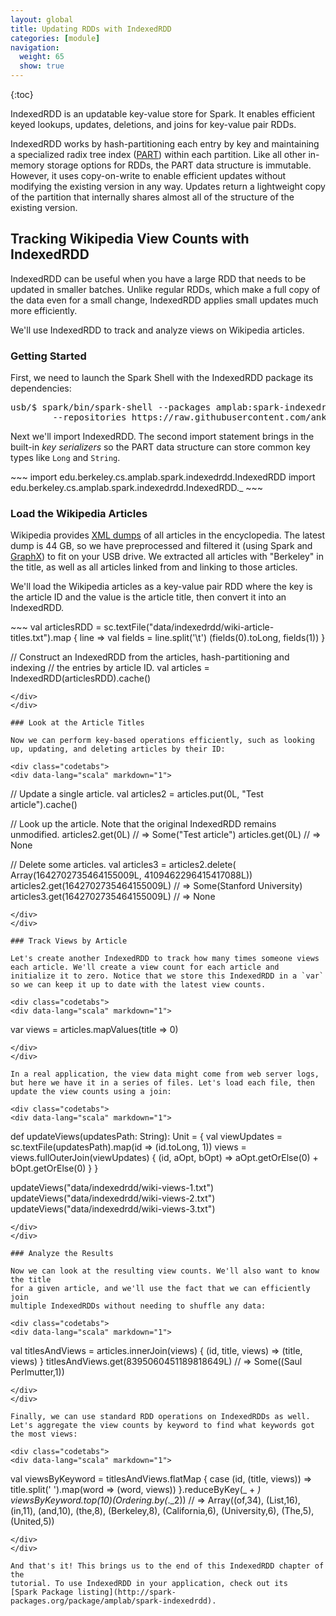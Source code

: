 ```yaml
---
layout: global
title: Updating RDDs with IndexedRDD
categories: [module]
navigation:
  weight: 65
  show: true
---
```


{:toc}

IndexedRDD is an updatable key-value store for Spark. It enables efficient keyed
lookups, updates, deletions, and joins for key-value pair RDDs.

IndexedRDD works by hash-partitioning each entry by key and maintaining a
specialized radix tree index ([PART](https://github.com/ankurdave/part)) within
each partition. Like all other in-memory storage options for RDDs, the PART data
structure is immutable. However, it uses copy-on-write to enable efficient
updates without modifying the existing version in any way. Updates return a
lightweight copy of the partition that internally shares almost all of the
structure of the existing version.

## Tracking Wikipedia View Counts with IndexedRDD

IndexedRDD can be useful when you have a large RDD that needs to be updated in
smaller batches. Unlike regular RDDs, which make a full copy of the data even
for a small change, IndexedRDD applies small updates much more efficiently.

We'll use IndexedRDD to track and analyze views on Wikipedia articles.

### Getting Started

First, we need to launch the Spark Shell with the IndexedRDD package its
dependencies:

<pre class="prettyprint lang-bsh">
usb/$ spark/bin/spark-shell --packages amplab:spark-indexedrdd:0.3 \
        --repositories https://raw.githubusercontent.com/ankurdave/maven-repo/master
</pre>

Next we'll import IndexedRDD. The second import statement brings in the built-in
*key serializers* so the PART data structure can store common key types like
`Long` and `String`.

<div class="codetabs">
<div data-lang="scala" markdown="1">
~~~
import edu.berkeley.cs.amplab.spark.indexedrdd.IndexedRDD
import edu.berkeley.cs.amplab.spark.indexedrdd.IndexedRDD._
~~~
</div>
</div>

### Load the Wikipedia Articles

Wikipedia provides [XML dumps](http://en.wikipedia.org/wiki/Wikipedia:Database_download#English-language_Wikipedia) of all articles in the encyclopedia. The latest dump is 44 GB, so we have preprocessed and filtered it (using Spark and [GraphX](graph-analytics-with-graphx.html)) to fit on your USB drive. We extracted all articles with "Berkeley" in the title, as well as all articles linked from and linking to those articles.

We'll load the Wikipedia articles as a key-value pair RDD where the key is the article ID and the value is the article title, then convert it into an IndexedRDD.

<div class="codetabs">
<div data-lang="scala" markdown="1">
~~~
val articlesRDD = sc.textFile("data/indexedrdd/wiki-article-titles.txt").map {
  line =>
    val fields = line.split('\t')
    (fields(0).toLong, fields(1))
}

// Construct an IndexedRDD from the articles, hash-partitioning and indexing
// the entries by article ID.
val articles = IndexedRDD(articlesRDD).cache()
~~~
</div>
</div>

### Look at the Article Titles

Now we can perform key-based operations efficiently, such as looking up, updating, and deleting articles by their ID:

<div class="codetabs">
<div data-lang="scala" markdown="1">
~~~
// Update a single article.
val articles2 = articles.put(0L, "Test article").cache()

// Look up the article. Note that the original IndexedRDD remains unmodified.
articles2.get(0L) // => Some("Test article")
articles.get(0L) // => None

// Delete some articles.
val articles3 = articles2.delete(
  Array(1642702735464155009L, 4109462296415417088L))
articles2.get(1642702735464155009L) // => Some(Stanford University)
articles3.get(1642702735464155009L) // => None
~~~
</div>
</div>

### Track Views by Article

Let's create another IndexedRDD to track how many times someone views each article. We'll create a view count for each article and initialize it to zero. Notice that we store this IndexedRDD in a `var` so we can keep it up to date with the latest view counts.

<div class="codetabs">
<div data-lang="scala" markdown="1">
~~~
var views = articles.mapValues(title => 0)
~~~
</div>
</div>

In a real application, the view data might come from web server logs, but here we have it in a series of files. Let's load each file, then update the view counts using a join:

<div class="codetabs">
<div data-lang="scala" markdown="1">
~~~
def updateViews(updatesPath: String): Unit = {
  val viewUpdates = sc.textFile(updatesPath).map(id => (id.toLong, 1))
  views = views.fullOuterJoin(viewUpdates) {
    (id, aOpt, bOpt) => aOpt.getOrElse(0) + bOpt.getOrElse(0)
  }
}

updateViews("data/indexedrdd/wiki-views-1.txt")
updateViews("data/indexedrdd/wiki-views-2.txt")
updateViews("data/indexedrdd/wiki-views-3.txt")
~~~
</div>
</div>

### Analyze the Results

Now we can look at the resulting view counts. We'll also want to know the title
for a given article, and we'll use the fact that we can efficiently join
multiple IndexedRDDs without needing to shuffle any data:

<div class="codetabs">
<div data-lang="scala" markdown="1">
~~~
val titlesAndViews = articles.innerJoin(views) {
  (id, title, views) => (title, views)
}
titlesAndViews.get(8395060451189818649L) // => Some((Saul Perlmutter,1))
~~~
</div>
</div>

Finally, we can use standard RDD operations on IndexedRDDs as well. Let's aggregate the view counts by keyword to find what keywords got the most views:

<div class="codetabs">
<div data-lang="scala" markdown="1">
~~~
val viewsByKeyword = titlesAndViews.flatMap {
  case (id, (title, views)) => title.split(' ').map(word => (word, views))
}.reduceByKey(_ + _)
viewsByKeyword.top(10)(Ordering.by(_._2))
// => Array((of,34), (List,16), (in,11), (and,10), (the,8), (Berkeley,8), (California,6), (University,6), (The,5), (United,5))
~~~
</div>
</div>

And that's it! This brings us to the end of this IndexedRDD chapter of the
tutorial. To use IndexedRDD in your application, check out its
[Spark Package listing](http://spark-packages.org/package/amplab/spark-indexedrdd).
